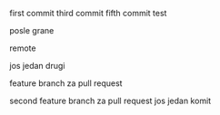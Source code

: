 first commit
third commit
fifth commit
test

posle grane

remote

jos jedan
drugi

feature branch za pull request

second feature branch za pull request
jos jedan komit